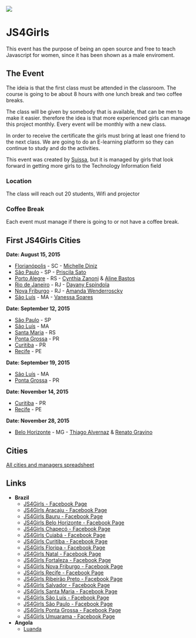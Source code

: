 ![](https://raw.githubusercontent.com/Webschool-io/js4girls/master/divulga/facebook/page-avatar-model.png)

# JS4Girls

This event has the purpose of being an open source and free to teach Javascript for women, since it has been shown as a male enviroment.

## The Event

The ideia is that the first class must be attended in the classroom. The course is going to be about 8 hours with one lunch break and two coffee breaks.

The class will be given by somebody that is available, that can be men to make it easier. therefore the idea is that more experienced girls can manage this project monthly. Every event will be monthly with a new class.

In order to receive the certificate the girls must bring at least one friend to the next class.
We are going to do an E-learning platform so they can continue to study and do the activities.

This event was created by [Suissa](https://fb.com/suissa), but it is managed by girls that look forward in getting more girls to the Technology Information field

### Location
The class will reach out 20 students, Wifi and projector

### Coffee Break

Each event must manage if there is going to or not have a coffee break.

## First JS4Girls Cities

**Date: August 15, 2015**

- [Florianópolis](https://www.facebook.com/JS4GirlsFloripa) - SC - [Michelle Diniz](https://github.com/MichelleDiniz)
- [São Paulo](https://www.facebook.com/JS4GirlsSampa) - SP - [Priscila Sato](https://github.com/mayogax)
- [Porto Alegre](https://www.facebook.com/js4girlsportoalegre) - RS - [Cynthia Zanoni](https://github.com/cyz) & [Aline Bastos](https://github.com/alinebastos)
- [Rio de Janeiro](https://www.facebook.com/JS4GirlsRio) - RJ - [Dayany Espíndola](https://github.com/dayanyrec)
- [Nova Friburgo](https://www.facebook.com/JS4GirlsNovaFriburgo) - RJ - [Amanda Wenderroscky]()
- [São Luís](https://www.facebook.com/JS4GirlsSaoLuis) - MA - [Vanessa Soares](https://www.facebook.com/vanessa.soares123)

**Date: September 12, 2015**
- [São Paulo](https://www.facebook.com/JS4GirlsSampa) - SP
- [São Luís](https://www.facebook.com/JS4Girls.PontaGrossa) - MA
- [Santa Maria](https://www.facebook.com/JS4Girls.Brasil.SantaMaria) - RS
- [Ponta Grossa](https://www.facebook.com/JS4Girls.PontaGrossa) - PR
- [Curitiba](https://www.facebook.com/JS4Girls.Curitiba) - PR
- [Recife](https://www.facebook.com/JS4Girls-Recife-1643345152589209/) - PE


**Date: September 19, 2015**
- [São Luís](https://www.facebook.com/JS4Girls.PontaGrossa) - MA
- [Ponta Grossa](https://www.facebook.com/JS4Girls.PontaGrossa) - PR

**Date: November 14, 2015**
- [Curitiba](https://www.facebook.com/JS4Girls.Curitiba) - PR
- [Recife](https://www.facebook.com/JS4Girls-Recife-1643345152589209/) - PE

**Date: November 28, 2015**
- [Belo Horizonte](https://www.facebook.com/JS4Girls-Belo-Horizonte-1621761758078215) - MG - [Thiago Alvernaz](https://www.facebook.com/thiagoalvernaz) & [Renato Gravino](https://www.facebook.com/renato.gravino)

## Cities
[All cities and managers spreadsheet](https://docs.google.com/spreadsheets/d/1WXHcy_hZi766Se7GVjC18XjM7DrE4PFlZ3T5Ls3c4tY/edit?usp=sharing)


## Links

- **Brazil**
  - [JS4Girls - Facebook Page](https://www.facebook.com/js4girls)
  - [JS4Girls Aracaju - Facebook Page](https://www.facebook.com/JS4GirlsAracaju/)
  - [JS4Girls Bauru - Facebook Page](https://www.facebook.com/JS4Girls-Bauru-900526446669092/)
  - [JS4Girls Belo Horizonte - Facebook Page](https://www.facebook.com/JS4Girls.Brasil.BeloHorizonte/)
  - [JS4Girls Chapecó - Facebook Page](https://www.facebook.com/JS4Girls.Brasil.Chapeco)
  - [JS4Girls Cuiabá - Facebook Page](https://www.facebook.com/JS4Girls-Cuiabá-1617651935168412/)
  - [JS4Girls Curitiba - Facebook Page](https://www.facebook.com/JS4Girls.Curitiba)
  - [JS4Girls Floripa - Facebook Page](https://www.facebook.com/JS4GirlsFloripa)
  - [JS4Girls Natal - Facebook Page](https://www.facebook.com/JS4Girls.Brasil.Natal/)
  - [JS4Girls Fortaleza - Facebook Page](https://www.facebook.com/JS4GirlsFortaleza)
  - [JS4Girls Nova Friburgo - Facebook Page](https://www.facebook.com/JS4GirlsNovaFriburgo)
  - [JS4Girls Recife - Facebook Page](https://www.facebook.com/JS4Girls-Recife-1643345152589209/)
  - [JS4Girls Ribeirão Preto - Facebook Page](https://www.facebook.com/JS4Girls.Brasil.Ribeirao.Preto/)
  - [JS4Girls Salvador - Facebook Page](https://www.facebook.com/JS4GirlsSalvador)
  - [JS4Girls Santa Maria - Facebook Page](https://www.facebook.com/JS4Girls.Brasil.SantaMaria)
  - [JS4Girls São Luís - Facebook Page](https://www.facebook.com/JS4GirlsSaoLuis)
  - [JS4Girls São Paulo - Facebook Page](https://www.facebook.com/JS4GirlsSampa)
  - [JS4Girls Ponta Grossa - Facebook Page](https://www.facebook.com/JS4Girls.PontaGrossa)
  - [JS4Girls Umuarama - Facebook Page](https://www.facebook.com/JS4Girls.Brasil.Umuarama/?ref=br_rs)
- **Angola**
  - [Luanda](https://www.facebook.com/JS4Girls.Angola.Luanda/)

